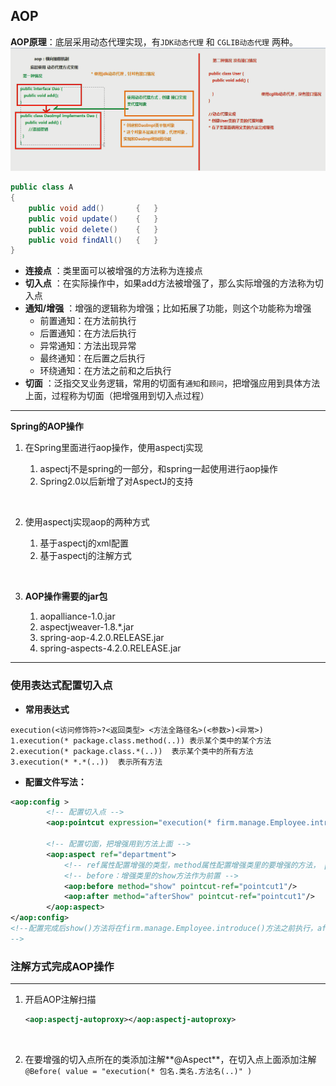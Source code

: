 ## AOP

**AOP原理**：底层采用动态代理实现，有`JDK动态代理` 和 `CGLIB动态代理` 两种。
![](https://github.com/HurricanGod/Home/blob/master/web/spring_img/xml-aop/AOP%E5%8E%9F%E7%90%86.png)

```java
public class A
{
  	public void add()		{	}
  	public void update()  	{	}
  	public void delete()	{	}
  	public void findAll()	{	}
}
```

- **连接点** ：类里面可以被增强的方法称为连接点
- **切入点** ：在实际操作中，如果add方法被增强了，那么实际增强的方法称为切入点
- **通知/增强** ：增强的逻辑称为增强；比如拓展了功能，则这个功能称为增强
  - 前置通知：在方法前执行
  - 后置通知：在方法后执行
  - 异常通知：方法出现异常
  - 最终通知：在后置之后执行
  - 环绕通知：在方法之前和之后执行
- **切面** ：泛指交叉业务逻辑，常用的切面有`通知`和`顾问`，把增强应用到具体方法上面，过程称为切面（把增强用到切入点过程）

-------

**Spring的AOP操作**

1. 在Spring里面进行aop操作，使用aspectj实现

   1. aspectj不是spring的一部分，和spring一起使用进行aop操作
   2. Spring2.0以后新增了对AspectJ的支持

   ​

2. 使用aspectj实现aop的两种方式

   1. 基于aspectj的xml配置
   2. 基于aspectj的注解方式

   ​

3. **AOP操作需要的jar包**

   1. aopalliance-1.0.jar
   2. aspectjweaver-1.8.*.jar
   3. spring-aop-4.2.0.RELEASE.jar
   4. spring-aspects-4.2.0.RELEASE.jar

--------

### 使用表达式配置切入点

+ **常用表达式**

```
execution(<访问修饰符>?<返回类型> <方法全路径名>(<参数>)<异常>)
1.execution(* package.class.method(..))	表示某个类中的某个方法
2.execution(* package.class.*(..))	表示某个类中的所有方法
3.execution(* *.*(..))	表示所有方法
```



+ **配置文件写法：**

```xml
<aop:config >
		<!-- 配置切入点 -->
		<aop:pointcut expression="execution(* firm.manage.Employee.introduce(..))" id="pointcut1" />
		
		<!-- 配置切面，把增强用到方法上面 -->
		<aop:aspect ref="department">
			<!-- ref属性配置增强的类型，method属性配置增强类里的要增强的方法， pointcut-ref属性配置增强类引用的切入点-->
			<!-- before：增强类里的show方法作为前置 -->
			<aop:before method="show" pointcut-ref="pointcut1"/>
			<aop:after method="afterShow" pointcut-ref="pointcut1"/>
		</aop:aspect>
</aop:config>
<!--配置完成后show()方法将在firm.manage.Employee.introduce()方法之前执行，afterShow()方法将在firm.manage.Employee.introduce()方法之后执行
-->
```



### 注解方式完成AOP操作

****

1. 开启AOP注解扫描

   ```xml
   <aop:aspectj-autoproxy></aop:aspectj-autoproxy>
   ```

   ​

2. 在要增强的切入点所在的类添加注解**@Aspect**，在切入点上面添加注解`@Before( value = "execution(* 包名.类名.方法名(..)" )`

   ​

